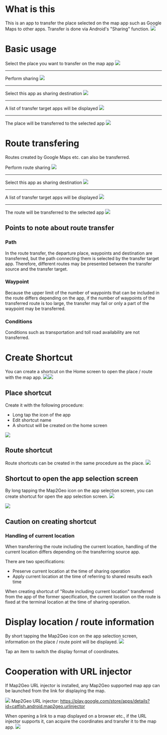 # What is this
This is an app to transfer the place selected on the map app such as Google Maps to other apps.
Transfer is done via Android's "Sharing" function.
![][whats]

# Basic usage
Select the place you want to transfer on the map app
![][basis01]

----

Perform sharing
![][basis02]

----

Select this app as sharing destination
![][basis03]

----

A list of transfer target apps will be displayed
![][basis04]

----

The place will be transferred to the selected app
![][basis05]

# Route transfering
Routes created by Google Maps etc. can also be transferred.

Perform route sharing
![][route01]

----

Select this app as sharing destination
![][route02]

----

A list of transfer target apps will be displayed
![][route03]

----

The route will be transferred to the selected app
![][route04]

## Points to note about route transfer
### Path
In the route transfer, the departure place, waypoints and destination are transferred, but the path connecting them is selected by the transfer target app.
Therefore, different routes may be presented between the transfer source and the transfer target.

### Waypoint
Because the upper limit of the number of waypoints that can be included in the route differs depending on the app, if the number of waypoints of the transferred route is too large, the transfer may fail or only a part of the waypoint may be transferred.

### Conditions
Conditions such as transportation and toll road availability are not transferred.

# Create Shortcut
You can create a shortcut on the Home screen to open the place / route with the map app.
![][shortcut01]![][shortcut02]

## Place shortcut
Create it with the following procedure:
* Long tap the icon of the app
* Edit shortcut name
* A shortcut will be created on the home screen

![][shortcut03]

## Route shortcut
Route shortcuts can be created in the same procedure as the place.
![][shortcut04]

## Shortcut to open the app selection screen
By long tapping the Map2Geo icon on the app selection screen, you can create shortcut for open the app selection screen.
![][shortcut05]

![][shortcut06]

## Caution on creating shortcut
### Handling of current location
When transferring the route including the current location, handling of the current location differs depending on the transferring source app.

There are two specifications:
* Preserve current location at the time of sharing operation
* Apply current location at the time of referring to shared results each time

When creating shortcut of "Route including current location" transferred from the app of the former specification, the current location on the route is fixed at the terminal location at the time of sharing operation.

# Display location / route information
By short tapping the Map2Geo icon on the app selection screen, information on the place / route point will be displayed.
![][placeinfo01]

Tap an item to switch the display format of coordinates.

# Cooperation with URL injector
If Map2Geo URL injector is installed, any Map2Geo supported map app can be launched from the link for displaying the map.

![][icon_injector] Map2Geo URL injector:
https://play.google.com/store/apps/details?id=catfish.android.map2geo.urlinjector

When opening a link to a map displayed on a browser etc., if the URL injector supports it, can acquire the coordinates and transfer it to the map app.
![][injector01]


[icon]:/site/appscatfish/android/map2geo/usage_en/ic_launcher.png
[icon_injector]:/site/appscatfish/android/map2geo/usage_en/map2geo_urlinjector.png

[whats]:/site/appscatfish/android/map2geo/usage_en/whats.png

[basis01]:/site/appscatfish/android/map2geo/usage_en/basis01.png
[basis02]:/site/appscatfish/android/map2geo/usage_en/basis02.png
[basis03]:/site/appscatfish/android/map2geo/usage_en/basis03.png
[basis04]:/site/appscatfish/android/map2geo/usage_en/basis04.png
[basis05]:/site/appscatfish/android/map2geo/usage_en/basis05.png

[route01]:/site/appscatfish/android/map2geo/usage_en/route01.png
[route02]:/site/appscatfish/android/map2geo/usage_en/route02.png
[route03]:/site/appscatfish/android/map2geo/usage_en/route03.png
[route04]:/site/appscatfish/android/map2geo/usage_en/route04.png

[shortcut01]:/site/appscatfish/android/map2geo/usage_en/shortcut01.png
[shortcut02]:/site/appscatfish/android/map2geo/usage_en/shortcut02.png
[shortcut03]:/site/appscatfish/android/map2geo/usage_en/shortcut03.png
[shortcut04]:/site/appscatfish/android/map2geo/usage_en/shortcut04.png
[shortcut05]:/site/appscatfish/android/map2geo/usage_en/shortcut05.png
[shortcut06]:/site/appscatfish/android/map2geo/usage_en/shortcut06.png

[placeinfo01]:/site/appscatfish/android/map2geo/usage_en/placeinfo01.png

[injector01]:/site/appscatfish/android/map2geo/usage_en/injector01.png
